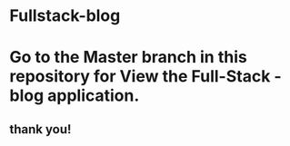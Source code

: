 # Fullstack-blog
# Go to the Master branch in this repository for View the Full-Stack -blog application.
## thank you!
